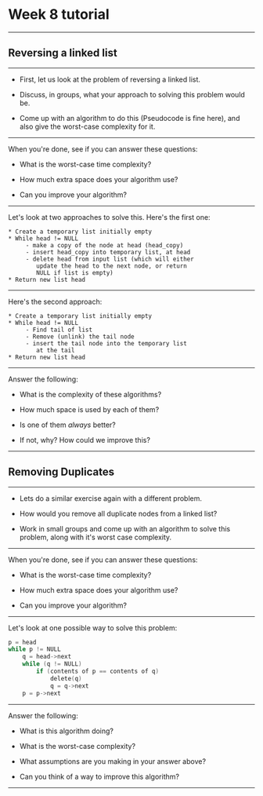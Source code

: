 <!-- {% raw %} -->

# Week 8 tutorial

-----

## Reversing a linked list

---

- First, let us look at the problem of reversing a linked list. 

- Discuss, in groups, what your approach to solving this problem would be. 

- Come up with an algorithm to do this (Pseudocode is fine here), and also give the worst-case complexity for it.

---

When you're done, see if you can answer these questions:

- What is the worst-case time complexity?

- How much extra space does your algorithm use?

- Can you improve your algorithm?


---

Let's look at two approaches to solve this. Here's the first one:

```
* Create a temporary list initially empty
* While head != NULL
     - make a copy of the node at head (head_copy)
     - insert head_copy into temporary list, at head
     - delete head from input list (which will either 
        update the head to the next node, or return 
        NULL if list is empty)
* Return new list head
```

---

Here's the second approach:
```
* Create a temporary list initially empty
* While head != NULL
     - Find tail of list
     - Remove (unlink) the tail node
     - insert the tail node into the temporary list 
        at the tail
* Return new list head
```

---

Answer the following:

- What is the complexity of these algorithms?

- How much space is used by each of them?

- Is one of them *always* better?

- If not, why? How could we improve this?

-----

## Removing Duplicates

---

- Lets do a similar exercise again with a different problem. 

- How would you remove all duplicate nodes from a linked list?

- Work in small groups and come up with an algorithm to solve this problem, along with it's worst case complexity.

---

When you're done, see if you can answer these questions:

- What is the worst-case time complexity?

- How much extra space does your algorithm use?

- Can you improve your algorithm?

---

Let's look at one possible way to solve this problem:
```c
p = head
while p != NULL
    q = head->next
    while (q != NULL)
        if (contents of p == contents of q)
            delete(q)
            q = q->next
    p = p->next
```

---

Answer the following:

- What is this algorithm doing?

- What is the worst-case complexity?

- What assumptions are you making in your answer above?

- Can you think of a way to improve this algorithm?

---

<!-- {% endraw %} -->
